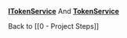 [**ITokenService**](https://github.com/mrtabaa/HealthApp/blob/dotnet6/api/Interfaces/ITokenService.cs)
And
[**TokenService**](https://github.com/mrtabaa/HealthApp/blob/dotnet6/api/Services/TokenService.cs)

Back to [[0 - Project Steps]]
